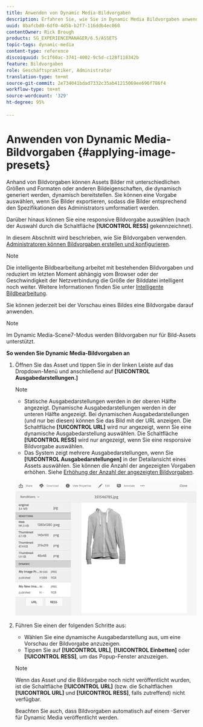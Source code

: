 ```yaml
---
title: Anwenden von Dynamic Media-Bildvorgaben
description: Erfahren Sie, wie Sie in Dynamic Media Bildvorgaben anwenden.
uuid: 8bafcbd0-6df0-4d5b-b2f7-116ddb4ec060
contentOwner: Rick Brough
products: SG_EXPERIENCEMANAGER/6.5/ASSETS
topic-tags: dynamic-media
content-type: reference
discoiquuid: 5c1f60ac-3741-4002-9c5d-c128f118342b
feature: Bildvorgaben
role: Geschäftspraktiker, Administrator
translation-type: tm+mt
source-git-commit: 2e734041bdad7332c35ab41215069ee696f786f4
workflow-type: tm+mt
source-wordcount: '329'
ht-degree: 95%

---
```



# Anwenden von Dynamic Media-Bildvorgaben {#applying-image-presets}

Anhand von Bildvorgaben können Assets Bilder mit unterschiedlichen Größen und Formaten oder anderen Bildeigenschaften, die dynamisch generiert werden, dynamisch bereitstellen. Sie können eine Vorgabe auswählen, wenn Sie Bilder exportieren, sodass die Bilder entsprechend den Spezifikationen des Administrators umformatiert werden.

Darüber hinaus können Sie eine responsive Bildvorgabe auswählen (nach der Auswahl durch die Schaltfläche **[!UICONTROL RESS]** gekennzeichnet).

In diesem Abschnitt wird beschrieben, wie Sie Bildvorgaben verwenden. [Administratoren können Bildvorgaben erstellen und konfigurieren](managing-image-presets.md).

>[!NOTE]
>
>Die intelligente Bildbearbeitung arbeitet mit bestehenden Bildvorgaben und reduziert im letzten Moment abhängig vom Browser oder der Geschwindigkeit der Netzverbindung die Größe der Bilddatei intelligent noch weiter. Weitere Informationen finden Sie unter [Intelligente Bildbearbeitung](imaging-faq.md).

Sie können jederzeit bei der Vorschau eines Bildes eine Bildvorgabe darauf anwenden.

>[!NOTE]
>
>Im Dynamic Media-Scene7-Modus werden Bildvorgaben nur für Bild-Assets unterstützt.

**So wenden Sie Dynamic Media-Bildvorgaben an**

1. Öffnen Sie das Asset und tippen Sie in der linken Leiste auf das Dropdown-Menü und anschließend auf **[!UICONTROL Ausgabedarstellungen.]**

   >[!NOTE]
   >
   >* Statische Ausgabedarstellungen werden in der oberen Hälfte angezeigt. Dynamische Ausgabedarstellungen werden in der unteren Hälfte angezeigt. Bei dynamischen Ausgabedarstellungen (und nur bei diesen) können Sie das Bild mit der URL anzeigen. Die Schaltfläche **[!UICONTROL URL]** wird nur angezeigt, wenn Sie eine dynamische Ausgabedarstellung auswählen. Die Schaltfläche **[!UICONTROL RESS]** wird nur angezeigt, wenn Sie eine responsive Bildvorgabe auswählen.
      >
      >
   * Das System zeigt mehrere Ausgabedarstellungen, wenn Sie **[!UICONTROL Ausgabedarstellungen]** in der Detailansicht eines Assets auswählen. Sie können die Anzahl der angezeigten Vorgaben erhöhen. Siehe [Erhöhung der Anzahl der angezeigten Bildvorgaben](managing-image-presets.md#increasing-or-decreasing-the-number-of-image-presets-that-display).


   ![chlimage_1-208](assets/chlimage_1-208.png)

1. Führen Sie einen der folgenden Schritte aus:

   * Wählen Sie eine dynamische Ausgabedarstellung aus, um eine Vorschau der Bildvorgabe anzuzeigen.
   * Tippen Sie auf **[!UICONTROL URL]**, **[!UICONTROL Einbetten]** oder **[!UICONTROL RESS]**, um das Popup-Fenster anzuzeigen.

   >[!NOTE]
   >
   >Wenn das Asset *und* die Bildvorgabe noch nicht veröffentlicht wurden, ist die Schaltfläche **[!UICONTROL URL]** (bzw. die Schaltflächen **[!UICONTROL URL]** und **[!UICONTROL RESS]**, falls zutreffend) nicht verfügbar.
   >
   >Beachten Sie auch, dass Bildvorgaben automatisch auf einem -Server für Dynamic Media veröffentlicht werden.

